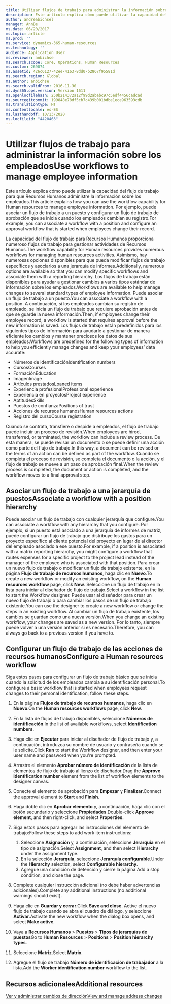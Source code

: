 ```yaml
---
title: Utilizar flujos de trabajo para administrar la información sobre los empleados
description: Este artículo explica cómo puede utilizar la capacidad del flujo de trabajo para que Recursos Humanos administre la información sobre los empleados. Por ejemplo, puede asociar un flujo de trabajo a un puesto y configurar un flujo de trabajo de aprobación que se inicia cuando los empleados cambian su registro.
author: andreabichsel
manager: AnnBe
ms.date: 06/20/2017
ms.topic: article
ms.prod: ''
ms.service: dynamics-365-human-resources
ms.technology: ''
audience: Application User
ms.reviewer: anbichse
ms.search.scope: Core, Operations, Human Resources
ms.custom: 269074
ms.assetid: 426c6127-42ee-4163-8dd0-b2867f95581d
ms.search.region: Global
ms.author: anbichse
ms.search.validFrom: 2016-11-30
ms.dyn365.ops.version: Version 1611
ms.openlocfilehash: 250b214372a12f99d2ababc97c5edf4456cadcad
ms.sourcegitcommit: 199848e78df5cb7c439b001bdbe1ece963593cdb
ms.translationtype: HT
ms.contentlocale: es-ES
ms.lasthandoff: 10/13/2020
ms.locfileid: "4420463"
---
```

# <a name="use-workflows-to-manage-employee-information"></a><span data-ttu-id="10d65-104">Utilizar flujos de trabajo para administrar la información sobre los empleados</span><span class="sxs-lookup"><span data-stu-id="10d65-104">Use workflows to manage employee information</span></span>

<span data-ttu-id="10d65-105">Este artículo explica cómo puede utilizar la capacidad del flujo de trabajo para que Recursos Humanos administre la información sobre los empleados.</span><span class="sxs-lookup"><span data-stu-id="10d65-105">This article explains how you can use the workflow capability for Human resources to manage employee information.</span></span> <span data-ttu-id="10d65-106">Por ejemplo, puede asociar un flujo de trabajo a un puesto y configurar un flujo de trabajo de aprobación que se inicia cuando los empleados cambian su registro.</span><span class="sxs-lookup"><span data-stu-id="10d65-106">For example, you can associate a workflow with a position and configure an approval workflow that is started when employees change their record.</span></span>

<span data-ttu-id="10d65-107">La capacidad del flujo de trabajo para Recursos Humanos proporciona numeroso flujos de trabajo para gestionar actividades de Recursos Humanos.</span><span class="sxs-lookup"><span data-stu-id="10d65-107">The workflow capability for Human resources provides numerous workflows for managing human resources activities.</span></span> <span data-ttu-id="10d65-108">Asimismo, hay numerosas opciones disponibles para que pueda modificar flujos de trabajo específicos y asociarlos a una jerarquía de informes.</span><span class="sxs-lookup"><span data-stu-id="10d65-108">Additionally, numerous options are available so that you can modify specific workflows and associate them with a reporting hierarchy.</span></span> <span data-ttu-id="10d65-109">Los flujos de trabajo están disponibles para ayudar a gestionar cambios a varios tipos estándar de información sobre los empleados.</span><span class="sxs-lookup"><span data-stu-id="10d65-109">Workflows are available to help manage changes to several standard types of employee information.</span></span> <span data-ttu-id="10d65-110">Puede asociar un flujo de trabajo a un puesto.</span><span class="sxs-lookup"><span data-stu-id="10d65-110">You can associate a workflow with a position.</span></span> <span data-ttu-id="10d65-111">A continuación, si los empleados cambian su registro de empleado, se inicia un flujo de trabajo que requiere aprobación antes de que se guarde la nueva información.</span><span class="sxs-lookup"><span data-stu-id="10d65-111">Then, if employees change their employee record, a workflow is started that requires approval before the new information is saved.</span></span> <span data-ttu-id="10d65-112">Los flujos de trabajo están predefinidos para los siguientes tipos de información para ayudarle a gestionar de manera eficiente los cambios y mantener preciosos los datos de sus empleados:</span><span class="sxs-lookup"><span data-stu-id="10d65-112">Workflows are predefined for the following types of information to help you efficiently manage changes and keep your employees’ data accurate:</span></span>

-   <span data-ttu-id="10d65-113">Números de identificación</span><span class="sxs-lookup"><span data-stu-id="10d65-113">Identification numbers</span></span>
-   <span data-ttu-id="10d65-114">Cursos</span><span class="sxs-lookup"><span data-stu-id="10d65-114">Courses</span></span>
-   <span data-ttu-id="10d65-115">Formación</span><span class="sxs-lookup"><span data-stu-id="10d65-115">Education</span></span>
-   <span data-ttu-id="10d65-116">Imagen</span><span class="sxs-lookup"><span data-stu-id="10d65-116">Image</span></span>
-   <span data-ttu-id="10d65-117">Artículos prestados</span><span class="sxs-lookup"><span data-stu-id="10d65-117">Loaned items</span></span>
-   <span data-ttu-id="10d65-118">Experiencia profesional</span><span class="sxs-lookup"><span data-stu-id="10d65-118">Professional experience</span></span>
-   <span data-ttu-id="10d65-119">Experiencia en proyectos</span><span class="sxs-lookup"><span data-stu-id="10d65-119">Project experience</span></span>
-   <span data-ttu-id="10d65-120">Aptitudes</span><span class="sxs-lookup"><span data-stu-id="10d65-120">Skills</span></span>
-   <span data-ttu-id="10d65-121">Puestos de confianza</span><span class="sxs-lookup"><span data-stu-id="10d65-121">Positions of trust</span></span>
-   <span data-ttu-id="10d65-122">Acciones de recursos humanos</span><span class="sxs-lookup"><span data-stu-id="10d65-122">Human resources actions</span></span>
-   <span data-ttu-id="10d65-123">Registro del curso</span><span class="sxs-lookup"><span data-stu-id="10d65-123">Course registration</span></span>

<span data-ttu-id="10d65-124">Cuando se contrata, transfiere o despide a empleados, el flujo de trabajo puede incluir un proceso de revisión.</span><span class="sxs-lookup"><span data-stu-id="10d65-124">When employees are hired, transferred, or terminated, the workflow can include a review process.</span></span> <span data-ttu-id="10d65-125">De esta manera, se puede revisar un documento o se puede definir una acción como parte del flujo de trabajo.</span><span class="sxs-lookup"><span data-stu-id="10d65-125">In this way, a document can be revised or the terms of an action can be defined as part of the workflow.</span></span> <span data-ttu-id="10d65-126">Cuando se completa el proceso de revisión, se completa el documento o la acción, y el flujo de trabajo se mueve a un paso de aprobación final.</span><span class="sxs-lookup"><span data-stu-id="10d65-126">When the review process is completed, the document or action is completed, and the workflow moves to a final approval step.</span></span>

## <a name="associate-a-workflow-with-a-position-hierarchy"></a><span data-ttu-id="10d65-127">Asociar un flujo de trabajo a una jerarquía de puestos</span><span class="sxs-lookup"><span data-stu-id="10d65-127">Associate a workflow with a position hierarchy</span></span>
<span data-ttu-id="10d65-128">Puede asociar un flujo de trabajo con cualquier jerarquía que configure.</span><span class="sxs-lookup"><span data-stu-id="10d65-128">You can associate a workflow with any hierarchy that you configure.</span></span> <span data-ttu-id="10d65-129">Por ejemplo, si un puesto está asociado a una jerarquía de informes de matriz, puede configurar un flujo de trabajo que distribuye los gastos para un proyecto específico al cliente potencial del proyecto en lugar de al director del empleado asociado a ese puesto.</span><span class="sxs-lookup"><span data-stu-id="10d65-129">For example, if a position is associated with a matrix reporting hierarchy, you might configure a workflow that routes expenses for a specific project to the project lead instead of the manager of the employee who is associated with that position.</span></span> <span data-ttu-id="10d65-130">Para crear un nuevo flujo de trabajo o modificar un flujo de trabajo existente, en la página **Flujo de trabajo de recursos humanos**, haga clic en **Nuevo**.</span><span class="sxs-lookup"><span data-stu-id="10d65-130">To create a new workflow or modify an existing workflow, on the **Human resources workflow** page, click **New**.</span></span> <span data-ttu-id="10d65-131">Seleccione un flujo de trabajo en la lista para iniciar al diseñador de flujo de trabajo.</span><span class="sxs-lookup"><span data-stu-id="10d65-131">Select a workflow in the list to start the Workflow designer.</span></span> <span data-ttu-id="10d65-132">Puede usar al diseñador para crear un nuevo flujo de trabajo o para cambiar los pasos de un flujo de trabajo existente.</span><span class="sxs-lookup"><span data-stu-id="10d65-132">You can use the designer to create a new workflow or change the steps in an existing workflow.</span></span> <span data-ttu-id="10d65-133">Al cambiar un flujo de trabajo existente, los cambios se guardan como una nueva versión.</span><span class="sxs-lookup"><span data-stu-id="10d65-133">When you change an existing workflow, your changes are saved as a new version.</span></span> <span data-ttu-id="10d65-134">Por lo tanto, siempre puede volver a una versión anterior si es necesario.</span><span class="sxs-lookup"><span data-stu-id="10d65-134">Therefore, you can always go back to a previous version if you have to.</span></span>

## <a name="configure-a-human-resources-workflow"></a><span data-ttu-id="10d65-135">Configurar un flujo de trabajo de las acciones de recursos humanos</span><span class="sxs-lookup"><span data-stu-id="10d65-135">Configure a Human resources workflow</span></span>
<span data-ttu-id="10d65-136">Siga estos pasos para configurar un flujo de trabajo básico que se inicia cuando la solicitud de los empleados cambia a su identificación personal.</span><span class="sxs-lookup"><span data-stu-id="10d65-136">To configure a basic workflow that is started when employees request changes to their personal identification, follow these steps.</span></span>

1.  <span data-ttu-id="10d65-137">En la página **Flujos de trabajo de recursos humanos**, haga clic en **Nuevo**.</span><span class="sxs-lookup"><span data-stu-id="10d65-137">On the **Human resources workflows** page, click **New**.</span></span>
2.  <span data-ttu-id="10d65-138">En la lista de flujos de trabajo disponibles, seleccione **Números de identificación**.</span><span class="sxs-lookup"><span data-stu-id="10d65-138">In the list of available workflows, select **Identification numbers**.</span></span>
3.  <span data-ttu-id="10d65-139">Haga clic en **Ejecutar** para iniciar al diseñador de flujo de trabajo y, a continuación, introduzca su nombre de usuario y contraseña cuando se le solicite.</span><span class="sxs-lookup"><span data-stu-id="10d65-139">Click **Run** to start the Workflow designer, and then enter your user name and password when you're prompted.</span></span>
4.  <span data-ttu-id="10d65-140">Arrastre el elemento **Aprobar número de identificación** de la lista de elementos de flujo de trabajo al lienzo de diseñador.</span><span class="sxs-lookup"><span data-stu-id="10d65-140">Drag the **Approve identification number** element from the list of workflow elements to the designer canvas.</span></span>
5.  <span data-ttu-id="10d65-141">Conecte el elemento de aprobación para **Empezar** y **Finalizar**.</span><span class="sxs-lookup"><span data-stu-id="10d65-141">Connect the approval element to **Start** and **Finish**.</span></span>
6.  <span data-ttu-id="10d65-142">Haga doble clic en **Aprobar elemento** y, a continuación, haga clic con el botón secundario y seleccione **Propiedades**.</span><span class="sxs-lookup"><span data-stu-id="10d65-142">Double-click **Approve element**, and then right-click, and select **Properties**.</span></span>
7.  <span data-ttu-id="10d65-143">Siga estos pasos para agregar las instrucciones del elemento de trabajo:</span><span class="sxs-lookup"><span data-stu-id="10d65-143">Follow these steps to add work item instructions:</span></span>
    1.  <span data-ttu-id="10d65-144">Seleccione **Asignación** y, a continuación, seleccione **Jerarquía** en el tipo de asignación.</span><span class="sxs-lookup"><span data-stu-id="10d65-144">Select **Assignment**, and then select **Hierarchy** under the assignment type.</span></span>
    2.  <span data-ttu-id="10d65-145">En la selección **Jerarquía**, seleccione **Jerarquía configurable**.</span><span class="sxs-lookup"><span data-stu-id="10d65-145">Under the **Hierarchy** selection, select **Configurable hierarchy**.</span></span>
    3.  <span data-ttu-id="10d65-146">Agregue una condición de detención y cierre la página.</span><span class="sxs-lookup"><span data-stu-id="10d65-146">Add a stop condition, and close the page.</span></span>

8.  <span data-ttu-id="10d65-147">Complete cualquier instrucción adicional (no debe haber advertencias adicionales).</span><span class="sxs-lookup"><span data-stu-id="10d65-147">Complete any additional instructions (no additional warnings should exist).</span></span>
9.  <span data-ttu-id="10d65-148">Haga clic en **Guardar y cerrar**.</span><span class="sxs-lookup"><span data-stu-id="10d65-148">Click **Save and close**.</span></span> <span data-ttu-id="10d65-149">Active el nuevo flujo de trabajo cuando se abra el cuadro de diálogo, y seleccione **Activar**.</span><span class="sxs-lookup"><span data-stu-id="10d65-149">Activate the new workflow when the dialog box opens, and select **Make active**.</span></span>
10. <span data-ttu-id="10d65-150">Vaya a **Recursos Humanos** &gt; **Puestos** &gt; **Tipos de jerarquías de puestos**</span><span class="sxs-lookup"><span data-stu-id="10d65-150">Go to **Human Resources** &gt; **Positions** &gt; **Position hierarchy types**.</span></span>
11. <span data-ttu-id="10d65-151">Seleccione **Matriz**.</span><span class="sxs-lookup"><span data-stu-id="10d65-151">Select **Matrix**.</span></span>
12. <span data-ttu-id="10d65-152">Agregue el flujo de trabajo **Número de identificación de trabajador** a la lista.</span><span class="sxs-lookup"><span data-stu-id="10d65-152">Add the **Worker identification number** workflow to the list.</span></span>

## <a name="additional-resources"></a><span data-ttu-id="10d65-153">Recursos adicionales</span><span class="sxs-lookup"><span data-stu-id="10d65-153">Additional resources</span></span>

[<span data-ttu-id="10d65-154">Ver y administrar cambios de dirección</span><span class="sxs-lookup"><span data-stu-id="10d65-154">View and manage address changes</span></span>](hr-personnel-view-address-changes.md) 



